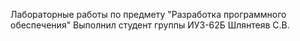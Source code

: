 Лабораторные работы по предмету "Разработка программного обеспечения"
Выполнил студент группы ИУ3-62Б Шлянтеяв С.В.
